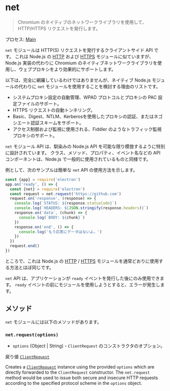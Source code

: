 # net

> Chromium のネイティブのネットワークライブラリを使用して、 HTTP/HTTPS リクエストを発行します。

プロセス: [Main](../glossary.md#main-process)

`net` モジュールは HTTP(S) リクエストを発行するクライアントサイド API です。 これは Node.js の [HTTP](https://nodejs.org/api/http.html) および [HTTPS](https://nodejs.org/api/https.html) モジュールに似ていますが、Node.js 実装の代わりに Chromium のネイティブネットワークライブラリを使用し、ウェブプロキシをより効果的にサポートします。

以下は、完全に網羅しているわけではありませんが、ネイティブ Node.js モジュールの代わりに `net` モジュールを使用することを検討する理由のリストです。

* システムプロキシ設定の自動管理、WPAD プロトコルとプロキシの PAC 設定ファイルのサポート。
* HTTPS リクエストの自動トンネリング。
* Basic、Digest、NTLM、Kerberosを使用したプロキシの認証、またはネゴシエート認証スキームをサポート。
* アクセス制御および監視に使用される、Fiddler のようなトラフィック監視プロキシのサポート。

`net` モジュール API は、馴染みの Node.js API を可能な限り模倣するように特別に設計されています。 クラス、メソッド、プロパティ、イベント名などの API コンポーネントは、Node.js で一般的に使用されているものと同様です。

例として、次のサンプルは簡単な `net` API の使用方法を示します。

```javascript
const {app} = require('electron')
app.on('ready', () => {
  const {net} = require('electron')
  const request = net.request('https://github.com')
  request.on('response', (response) => {
    console.log(`STATUS: ${response.statusCode}`)
    console.log(`HEADERS: ${JSON.stringify(response.headers)}`)
    response.on('data', (chunk) => {
      console.log(`BODY: ${chunk}`)
    })
    response.on('end', () => {
      console.log('もう応答にデータはないよ。')
    })
  })
  request.end()
})
```

ところで、これは Node.js の [HTTP](https://nodejs.org/api/http.html) / [HTTPS](https://nodejs.org/api/https.html) モジュールを通常どおりに使用する方法とほぼ同じです。

`net` API は、アプリケーションが `ready` イベントを発行した後にのみ使用できます。 `ready` イベントの前にモジュールを使用しようとすると、エラーが発生します。

## メソッド

`net` モジュールには以下のメソッドがあります。

### `net.request(options)`

* `options` (Object | String) - `ClientRequest` のコンストラクタのオプション。

戻り値 [`ClientRequest`](./client-request.md)

Creates a [`ClientRequest`](./client-request.md) instance using the provided `options` which are directly forwarded to the `ClientRequest` constructor. The `net.request` method would be used to issue both secure and insecure HTTP requests according to the specified protocol scheme in the `options` object.